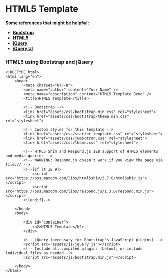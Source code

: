 # HTML5 Template

**Some references that might be helpful:**

- **<a href="http://getbootstrap.com/" target="_blank">Bootstrap</a>**
- **<a href="https://developer.mozilla.org/en-US/docs/Web/Guide/HTML/HTML5" target="_blank">HTML5</a>**
- **<a href="https://jquery.com/" target="_blank">jQuery</a>**
- **<a href="https://jqueryui.com/" target="_blank">jQuery UI</a>**

### HTML5 using Bootstrap and jQuery

	<!DOCTYPE html>
	<html lang="en">
		<head>
    		<meta charset="UTF-8">
    		<meta name="author" content="Your Name" />
        	<meta name="description" content="HTML5 Template Demo" />  
			<title>HTML5 Template</title>

			<!-- Bootstrap -->
    		<link href="assets/css/bootstrap.min.css" rel="stylesheet">
			<link href="assets/css/bootstrap-theme.min.css" rel="stylesheet">
    
			<!-- Custom styles for this template -->
    		<link href="assets/css/starter-template.css" rel="stylesheet">
    		<link href="assets/css/jumbotron.css" rel="stylesheet">
    		<link href="assets/css/theme.css" rel="stylesheet">
    
    		<!-- HTML5 Shim and Respond.js IE8 support of HTML5 elements and media queries -->
    		<!-- WARNING: Respond.js doesn't work if you view the page via file:// -->
    		<!--[if lt IE 9]>
      			<script src="https://oss.maxcdn.com/libs/html5shiv/3.7.0/html5shiv.js"></script>
      			<script src="https://oss.maxcdn.com/libs/respond.js/1.3.0/respond.min.js"></script>
    		<![endif]-->

		</head>
		<body>
	
			<div id="container">
				<h2>HTML5 Template</h2>
			</div>

			<!-- jQuery (necessary for Bootstrap's JavaScript plugins) -->
    		<script src="assets/js/jquery.js"></script>
    		<!-- Include all compiled plugins (below), or include individual files as needed -->
    		<script src="assets/js/bootstrap.min.js"></script>

		</body>
	</html>